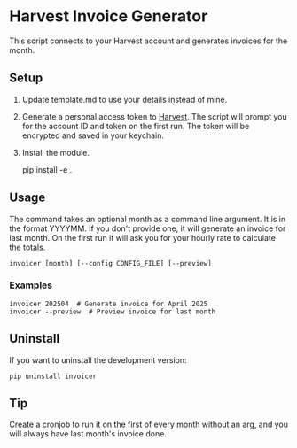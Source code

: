 # Harvest Invoice Generator

This script connects to your Harvest account and generates invoices for the month.

## Setup

1. Update template.md to use your details instead of mine.
2. Generate a personal access token to [Harvest](https://id.getharvest.com/developers).
   The script will prompt you for the account ID and token on the first run.
   The token will be encrypted and saved in your keychain.
3. Install the module.
 

    pip install -e .

## Usage

The command takes an optional month as a command line argument. It is in the format YYYYMM.
If you don't provide one, it will generate an invoice for last month.
On the first run it will ask you for your hourly rate to calculate the totals.

    invoicer [month] [--config CONFIG_FILE] [--preview]

### Examples

    invoicer 202504  # Generate invoice for April 2025
    invoicer --preview  # Preview invoice for last month

## Uninstall

If you want to uninstall the development version:

    pip uninstall invoicer 

## Tip

Create a cronjob to run it on the first of every month without an arg,
and you will always have last month's invoice done.
